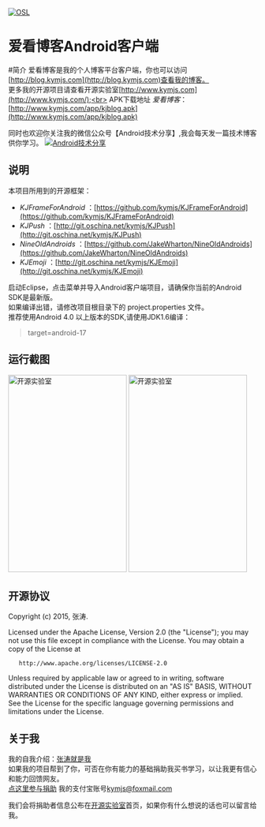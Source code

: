 
 [![OSL](http://www.kymjs.com/image/logo_s.png)](http://www.kymjs.com/)<br>
# 爱看博客Android客户端

#简介 
爱看博客是我的个人博客平台客户端，你也可以访问[http://blog.kymjs.com](http://blog.kymjs.com)查看我的博客。<br>
更多我的开源项目请查看开源实验室[http://www.kymjs.com](http://www.kymjs.com/);<br>
APK下载地址 *爱看博客*：[http://www.kymjs.com/app/kjblog.apk](http://www.kymjs.com/app/kjblog.apk)<br>

同时也欢迎你关注我的微信公众号【Android技术分享】,我会每天发一篇技术博客供你学习。
[![Android技术分享](http://blog.kymjs.com/images/qrcode.jpg)](http://blog.kymjs.com/)<br>

## 说明
本项目所用到的开源框架：<br>
* *KJFrameForAndroid* ：[https://github.com/kymjs/KJFrameForAndroid](https://github.com/kymjs/KJFrameForAndroid)<br>
* *KJPush* ：[http://git.oschina.net/kymjs/KJPush](http://git.oschina.net/kymjs/KJPush)<br>
* *NineOldAndroids* ：[https://github.com/JakeWharton/NineOldAndroids](https://github.com/JakeWharton/NineOldAndroids)<br>
* *KJEmoji* ：[http://git.oschina.net/kymjs/KJEmoji](http://git.oschina.net/kymjs/KJEmoji)<br>

启动Eclipse，点击菜单并导入Android客户端项目，请确保你当前的Android SDK是最新版。<br>
如果编译出错，请修改项目根目录下的 project.properties 文件。<br>
推荐使用Android 4.0 以上版本的SDK,请使用JDK1.6编译：

> target=android-17

## 运行截图
<a href="http://www.kymjs.com/"><img src="http://www.kymjs.com/image/kjblog/screenshot1.png" height="400" width="240" alt="开源实验室"/></a>
<a href="http://www.kymjs.com/"><img src="http://www.kymjs.com/image/kjblog/screenshot2.png" height="400" width="240" alt="开源实验室"/></a>

## 开源协议
  Copyright (c) 2015, 张涛.
 
  Licensed under the Apache License, Version 2.0 (the "License");
  you may not use this file except in compliance with the License.
  You may obtain a copy of the License at
  
       http://www.apache.org/licenses/LICENSE-2.0
	   
  Unless required by applicable law or agreed to in writing, software
  distributed under the License is distributed on an "AS IS" BASIS,
  WITHOUT WARRANTIES OR CONDITIONS OF ANY KIND, either express or implied.
  See the License for the specific language governing permissions and
  limitations under the License.

## 关于我
我的自我介绍：[张涛就是我](http://blog.kymjs.com/about)<br>
如果我的项目帮到了你，可否在你有能力的基础捐助我买书学习，以让我更有信心和能力回馈网友。<br>
[点这里参与捐助](https://shenghuo.alipay.com/send/payment/fill.htm) 我的支付宝账号[kymjs@foxmail.com](https://shenghuo.alipay.com/send/payment/fill.htm)<br>

我们会将捐助者信息公布在[开源实验室](http://www.kymjs.com)首页，如果你有什么想说的话也可以留言给我。